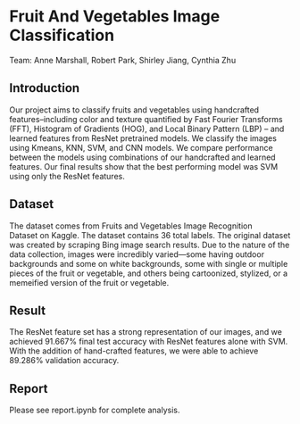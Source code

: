 # Fruit And Vegetables Image Classification
Team: Anne Marshall, Robert Park, Shirley Jiang, Cynthia Zhu

## Introduction
Our project aims to classify fruits and vegetables using handcrafted features–including color and texture quantified by Fast Fourier Transforms (FFT), Histogram of Gradients (HOG), and Local Binary Pattern (LBP) – and learned features from ResNet pretrained models. We classify the images using Kmeans, KNN, SVM, and CNN models. We compare performance between the models using combinations of our handcrafted and learned features. Our final results show that the best performing model was SVM using only the ResNet features.

## Dataset
The dataset comes from Fruits and Vegetables Image Recognition Dataset on Kaggle. The dataset contains 36 total labels. The original dataset was created by scraping Bing image search results. Due to the nature of the data collection, images were incredibly varied—some having outdoor backgrounds and some on white backgrounds, some with single or multiple pieces of the fruit or vegetable, and others being cartoonized, stylized, or a memeified version of the fruit or vegetable.

## Result
The ResNet feature set has a strong representation of our images, and we achieved 91.667% final test accuracy with ResNet features alone with SVM. With the addition of hand-crafted features, we were able to achieve 89.286% validation accuracy.

## Report
Please see report.ipynb for complete analysis. 
